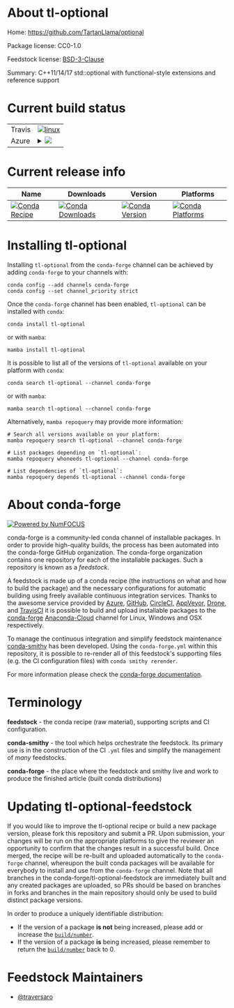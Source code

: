 About tl-optional
=================

Home: https://github.com/TartanLlama/optional

Package license: CC0-1.0

Feedstock license: [BSD-3-Clause](https://github.com/conda-forge/tl-optional-feedstock/blob/main/LICENSE.txt)

Summary: C++11/14/17 std::optional with functional-style extensions and reference support

Current build status
====================


<table><tr>
    <td>Travis</td>
    <td>
      <a href="https://app.travis-ci.com/conda-forge/tl-optional-feedstock">
        <img alt="linux" src="https://img.shields.io/travis/com/conda-forge/tl-optional-feedstock/main.svg?label=Linux">
      </a>
    </td>
  </tr>
    
  <tr>
    <td>Azure</td>
    <td>
      <details>
        <summary>
          <a href="https://dev.azure.com/conda-forge/feedstock-builds/_build/latest?definitionId=13096&branchName=main">
            <img src="https://dev.azure.com/conda-forge/feedstock-builds/_apis/build/status/tl-optional-feedstock?branchName=main">
          </a>
        </summary>
        <table>
          <thead><tr><th>Variant</th><th>Status</th></tr></thead>
          <tbody><tr>
              <td>linux_64</td>
              <td>
                <a href="https://dev.azure.com/conda-forge/feedstock-builds/_build/latest?definitionId=13096&branchName=main">
                  <img src="https://dev.azure.com/conda-forge/feedstock-builds/_apis/build/status/tl-optional-feedstock?branchName=main&jobName=linux&configuration=linux%20linux_64_" alt="variant">
                </a>
              </td>
            </tr><tr>
              <td>linux_aarch64</td>
              <td>https://github.com/conda-forge/tl-optional-feedstock/pull/3/conflict?name=recipe%252Fmeta.yaml&ancestor_oid=da3acfde9a568013df142cfd55292316beef9c53&base_oid=66e8a483a65fc78bb4d9bb31c38047035b78b952&head_oid=d27035e45f0d371772b680467df0948bb9b10071
                <a href="https://dev.azure.com/conda-forge/feedstock-builds/_build/latest?definitionId=13096&branchName=main">
                  <img src="https://dev.azure.com/conda-forge/feedstock-builds/_apis/build/status/tl-optional-feedstock?branchName=main&jobName=linux&configuration=linux%20linux_aarch64_" alt="variant">
                </a>
              </td>
            </tr><tr>
              <td>linux_ppc64le</td>
              <td>
                <a href="https://dev.azure.com/conda-forge/feedstock-builds/_build/latest?definitionId=13096&branchName=main">
                  <img src="https://dev.azure.com/conda-forge/feedstock-builds/_apis/build/status/tl-optional-feedstock?branchName=main&jobName=linux&configuration=linux%20linux_ppc64le_" alt="variant">
                </a>
              </td>
            </tr><tr>
              <td>osx_64</td>
              <td>
                <a href="https://dev.azure.com/conda-forge/feedstock-builds/_build/latest?definitionId=13096&branchName=main">
                  <img src="https://dev.azure.com/conda-forge/feedstock-builds/_apis/build/status/tl-optional-feedstock?branchName=main&jobName=osx&configuration=osx%20osx_64_" alt="variant">
                </a>
              </td>
            </tr><tr>
              <td>osx_arm64</td>
              <td>
                <a href="https://dev.azure.com/conda-forge/feedstock-builds/_build/latest?definitionId=13096&branchName=main">
                  <img src="https://dev.azure.com/conda-forge/feedstock-builds/_apis/build/status/tl-optional-feedstock?branchName=main&jobName=osx&configuration=osx%20osx_arm64_" alt="variant">
                </a>
              </td>
            </tr><tr>
              <td>win_64</td>
              <td>
                <a href="https://dev.azure.com/conda-forge/feedstock-builds/_build/latest?definitionId=13096&branchName=main">
                  <img src="https://dev.azure.com/conda-forge/feedstock-builds/_apis/build/status/tl-optional-feedstock?branchName=main&jobName=win&configuration=win%20win_64_" alt="variant">
                </a>
              </td>
            </tr>
          </tbody>
        </table>
      </details>
    </td>
  </tr>
</table>

Current release info
====================

| Name | Downloads | Version | Platforms |
| --- | --- | --- | --- |
| [![Conda Recipe](https://img.shields.io/badge/recipe-tl--optional-green.svg)](https://anaconda.org/conda-forge/tl-optional) | [![Conda Downloads](https://img.shields.io/conda/dn/conda-forge/tl-optional.svg)](https://anaconda.org/conda-forge/tl-optional) | [![Conda Version](https://img.shields.io/conda/vn/conda-forge/tl-optional.svg)](https://anaconda.org/conda-forge/tl-optional) | [![Conda Platforms](https://img.shields.io/conda/pn/conda-forge/tl-optional.svg)](https://anaconda.org/conda-forge/tl-optional) |

Installing tl-optional
======================

Installing `tl-optional` from the `conda-forge` channel can be achieved by adding `conda-forge` to your channels with:

```
conda config --add channels conda-forge
conda config --set channel_priority strict
```

Once the `conda-forge` channel has been enabled, `tl-optional` can be installed with `conda`:

```
conda install tl-optional
```

or with `mamba`:

```
mamba install tl-optional
```

It is possible to list all of the versions of `tl-optional` available on your platform with `conda`:

```
conda search tl-optional --channel conda-forge
```

or with `mamba`:

```
mamba search tl-optional --channel conda-forge
```

Alternatively, `mamba repoquery` may provide more information:

```
# Search all versions available on your platform:
mamba repoquery search tl-optional --channel conda-forge

# List packages depending on `tl-optional`:
mamba repoquery whoneeds tl-optional --channel conda-forge

# List dependencies of `tl-optional`:
mamba repoquery depends tl-optional --channel conda-forge
```


About conda-forge
=================

[![Powered by
NumFOCUS](https://img.shields.io/badge/powered%20by-NumFOCUS-orange.svg?style=flat&colorA=E1523D&colorB=007D8A)](https://numfocus.org)

conda-forge is a community-led conda channel of installable packages.
In order to provide high-quality builds, the process has been automated into the
conda-forge GitHub organization. The conda-forge organization contains one repository
for each of the installable packages. Such a repository is known as a *feedstock*.

A feedstock is made up of a conda recipe (the instructions on what and how to build
the package) and the necessary configurations for automatic building using freely
available continuous integration services. Thanks to the awesome service provided by
[Azure](https://azure.microsoft.com/en-us/services/devops/), [GitHub](https://github.com/),
[CircleCI](https://circleci.com/), [AppVeyor](https://www.appveyor.com/),
[Drone](https://cloud.drone.io/welcome), and [TravisCI](https://travis-ci.com/)
it is possible to build and upload installable packages to the
[conda-forge](https://anaconda.org/conda-forge) [Anaconda-Cloud](https://anaconda.org/)
channel for Linux, Windows and OSX respectively.

To manage the continuous integration and simplify feedstock maintenance
[conda-smithy](https://github.com/conda-forge/conda-smithy) has been developed.
Using the ``conda-forge.yml`` within this repository, it is possible to re-render all of
this feedstock's supporting files (e.g. the CI configuration files) with ``conda smithy rerender``.

For more information please check the [conda-forge documentation](https://conda-forge.org/docs/).

Terminology
===========

**feedstock** - the conda recipe (raw material), supporting scripts and CI configuration.

**conda-smithy** - the tool which helps orchestrate the feedstock.
                   Its primary use is in the construction of the CI ``.yml`` files
                   and simplify the management of *many* feedstocks.

**conda-forge** - the place where the feedstock and smithy live and work to
                  produce the finished article (built conda distributions)


Updating tl-optional-feedstock
==============================

If you would like to improve the tl-optional recipe or build a new
package version, please fork this repository and submit a PR. Upon submission,
your changes will be run on the appropriate platforms to give the reviewer an
opportunity to confirm that the changes result in a successful build. Once
merged, the recipe will be re-built and uploaded automatically to the
`conda-forge` channel, whereupon the built conda packages will be available for
everybody to install and use from the `conda-forge` channel.
Note that all branches in the conda-forge/tl-optional-feedstock are
immediately built and any created packages are uploaded, so PRs should be based
on branches in forks and branches in the main repository should only be used to
build distinct package versions.

In order to produce a uniquely identifiable distribution:
 * If the version of a package **is not** being increased, please add or increase
   the [``build/number``](https://docs.conda.io/projects/conda-build/en/latest/resources/define-metadata.html#build-number-and-string).
 * If the version of a package **is** being increased, please remember to return
   the [``build/number``](https://docs.conda.io/projects/conda-build/en/latest/resources/define-metadata.html#build-number-and-string)
   back to 0.

Feedstock Maintainers
=====================

* [@traversaro](https://github.com/traversaro/)

